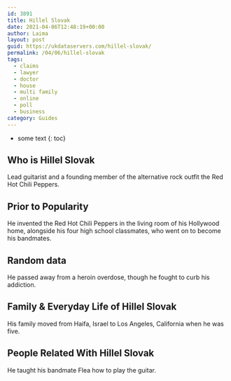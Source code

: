 ```yaml
---
id: 3891
title: Hillel Slovak
date: 2021-04-06T12:48:19+00:00
author: Laima
layout: post
guid: https://ukdataservers.com/hillel-slovak/
permalink: /04/06/hillel-slovak
tags:
  - claims
  - lawyer
  - doctor
  - house
  - multi family
  - online
  - poll
  - business
category: Guides
---
```


* some text
{: toc}


## Who is Hillel Slovak
                  
                  
                  
Lead guitarist and a founding member of the alternative rock outfit the Red Hot Chili Peppers.
                  
              
            
              
            
                
                
                
## Prior to Popularity
                  
                  
                  
He invented the Red Hot Chili Peppers in the living room of his Hollywood home, alongside his four high school classmates, who went on to become his bandmates.
                  
              
            
              
            
                
                
                
## Random data
                  
                  
                  
He passed away from a heroin overdose, though he fought to curb his addiction.
                  
              
            
              
            
                
                
                
## Family & Everyday Life of Hillel Slovak
                  
                  
                  
His family moved from Haifa, Israel to Los Angeles, California when he was five.
                  
              
            
              
            
                
                
                
## People Related With Hillel Slovak
                  
                  
                  
He taught his bandmate Flea how to play the guitar.
                  
              
            
              
            
                
              
            
              
              
            
            
              
            
          
          
          